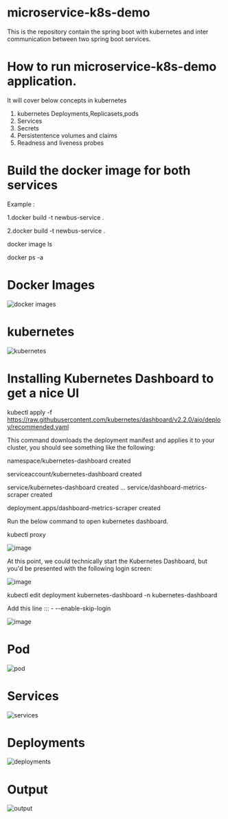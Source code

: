# microservice-k8s-demo
This is the repository contain the spring boot with kubernetes and inter communication between two spring boot services.

# How to run microservice-k8s-demo application.

It will cover below concepts in kubernetes


  1. kubernetes Deployments,Replicasets,pods
  2. Services
  3. Secrets
  4. Persistentence volumes and claims
  5. Readness and liveness probes

# Build the docker image for both services

 Example : 
 
 1.docker build -t newbus-service .
 
 2.docker build -t newbus-service .

 docker image ls
 
 docker ps -a
 
 # Docker Images
 ![docker images](https://user-images.githubusercontent.com/43247702/117545798-f8996800-b044-11eb-975c-7c66e851ff0f.PNG)

# kubernetes 



![kubernetes](https://user-images.githubusercontent.com/43247702/117546235-0819b080-b047-11eb-9135-cfd43d72fb3d.PNG)

 
 # Installing Kubernetes Dashboard to get a nice UI
 
 kubectl apply -f https://raw.githubusercontent.com/kubernetes/dashboard/v2.2.0/aio/deploy/recommended.yaml
 
 This command downloads the deployment manifest and applies it to your cluster, you should see something like the following:

namespace/kubernetes-dashboard created

serviceaccount/kubernetes-dashboard created

service/kubernetes-dashboard created
...
service/dashboard-metrics-scraper created

deployment.apps/dashboard-metrics-scraper created

Run the below command to open kubernetes dashboard.

 kubectl proxy

![image](https://user-images.githubusercontent.com/43247702/117545997-d7854700-b045-11eb-9312-1488435ab6fb.png)

 At this point, we could technically start the Kubernetes Dashboard, but you'd be presented with the following login screen:
 
 ![image](https://user-images.githubusercontent.com/43247702/117546023-f71c6f80-b045-11eb-9607-175c3d336044.png)


kubectl edit deployment kubernetes-dashboard -n kubernetes-dashboard

Add this line ::: - --enable-skip-login  

![image](https://user-images.githubusercontent.com/43247702/117546078-3fd42880-b046-11eb-8d52-9d70d1b430b1.png)



# Pod
![pod](https://user-images.githubusercontent.com/43247702/117545595-14503e80-b044-11eb-835a-6f1c5023e874.png)

# Services
![services](https://user-images.githubusercontent.com/43247702/117545602-1fa36a00-b044-11eb-9144-bfcb2cc0c8f9.PNG)

# Deployments

![deployments](https://user-images.githubusercontent.com/43247702/117545612-2a5dff00-b044-11eb-928a-e9f3155203af.PNG)


# Output
![output](https://user-images.githubusercontent.com/43247702/117546282-46af6b00-b047-11eb-8643-f10c2cce5c4a.PNG)


